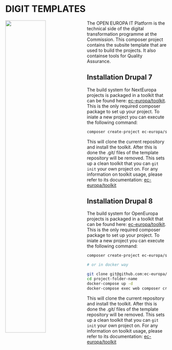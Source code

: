 # DIGIT TEMPLATES
<img align="left" width="50%" src="https://ec.europa.eu/info/sites/info/themes/europa/images/svg/logo/logo--en.svg" />

<p>The OPEN EUROPA IT Platform is the technical side of the digital
transformation programme at the Commission. This composer project
contains the subsite template that are used to build the projects. It
also containse tools for Quality Assurance.</p>

## Installation Drupal 7
The build system for NextEuropa projects is packaged in a toolkit that can
be found here: [ec-europa/toolkit](https://github.com/ec-europa/toolkit#user-guide). This is
the only required composer package to set up your project. To iniate a new
project you can execute the following command:

```bash
composer create-project ec-europa/subsite project-folder-name dev-release/3.x --no-interaction
```

This will clone the current repository and install the toolkit. After this is done
the .git/ files of the template repository will be removed. This sets up a clean
toolkit that you can `git init` your own project on. For any information on toolkit
usage, please refer to its documentation: [ec-europa/toolkit](https://github.com/ec-europa/toolkit#user-guide)

## Installation Drupal 8
The build system for OpenEuropa projects is packaged in a toolkit that can
be found here: [ec-europa/toolkit](https://github.com/ec-europa/toolkit/tree/release/4.x#user-guide). This is
the only required composer package to set up your project. To iniate a new
project you can execute the following command:

```bash
composer create-project ec-europa/subsite project-folder-name dev-release/4.x

# or in docker way

git clone git@github.com:ec-europa/subsite.git --branch=release/4.x project-folder-name
cd project-folder-name
docker-compose up -d
docker-compose exec web composer create-project
```

This will clone the current repository and install the toolkit. After this is done
the .git/ files of the template repository will be removed. This sets up a clean
toolkit that you can `git init` your own project on. For any information on toolkit
usage, please refer to its documentation: [ec-europa/toolkit](https://github.com/ec-europa/toolkit/tree/release/4.x#user-guide)
